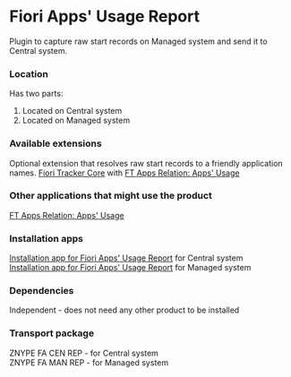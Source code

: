 # Fiori Apps' Usage Report

Plugin to capture raw start records on Managed system and send it to Central system.

### Location
Has two parts:
1. Located on Central system
2. Located on Managed system

### Available extensions
Optional extension that resolves raw start records to a friendly application names.
[Fiori Tracker Core](ft-core.md) with [FT Apps Relation: Apps' Usage](ft-apps-rel-appsusage.md)

### Other applications that might use the product
[FT Apps Relation: Apps' Usage](ft-apps-rel-appsusage.md) 

### Installation apps
[Installation app for Fiori Apps' Usage Report](in-fa-cen.md) for Central system<br>
[Installation app for Fiori Apps' Usage Report](in-fa-man.md) for Managed system

### Dependencies
Independent - does not need any other product to be installed

### Transport package
ZNYPE FA CEN REP - for Central system<br>
ZNYPE FA MAN REP - for Managed system


